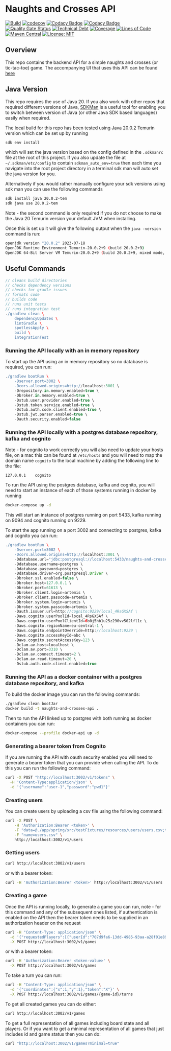 # Naughts and Crosses API

[![Build](https://github.com/michaelruocco/naughts-and-crosses-api/workflows/pipeline/badge.svg)](https://github.com/michaelruocco/naughts-and-crosses-api/actions)
[![codecov](https://codecov.io/gh/michaelruocco/naughts-and-crosses-api/graph/badge.svg?token=9yBPb1pvXr)](https://codecov.io/gh/michaelruocco/naughts-and-crosses-api)
[![Codacy Badge](https://app.codacy.com/project/badge/Grade/01a56ca6bd194fac92c786d0aed09c8c)](https://app.codacy.com/gh/michaelruocco/naughts-and-crosses-api/dashboard?utm_source=gh&utm_medium=referral&utm_content=&utm_campaign=Badge_grade)
[![Codacy Badge](https://app.codacy.com/project/badge/Coverage/01a56ca6bd194fac92c786d0aed09c8c)](https://app.codacy.com/gh/michaelruocco/naughts-and-crosses-api/dashboard?utm_source=gh&utm_medium=referral&utm_content=&utm_campaign=Badge_coverage)
[![Quality Gate Status](https://sonarcloud.io/api/project_badges/measure?project=michaelruocco_naughts-and-crosses-api&metric=alert_status)](https://sonarcloud.io/dashboard?id=michaelruocco_naughts-and-crosses-api)
[![Technical Debt](https://sonarcloud.io/api/project_badges/measure?project=michaelruocco_naughts-and-crosses-api&metric=sqale_index)](https://sonarcloud.io/dashboard?id=michaelruocco_naughts-and-crosses-api)
[![Coverage](https://sonarcloud.io/api/project_badges/measure?project=michaelruocco_naughts-and-crosses-api&metric=coverage)](https://sonarcloud.io/dashboard?id=michaelruocco_naughts-and-crosses-api)
[![Lines of Code](https://sonarcloud.io/api/project_badges/measure?project=michaelruocco_naughts-and-crosses-api&metric=ncloc)](https://sonarcloud.io/dashboard?id=michaelruocco_naughts-and-crosses-api)
[![Maven Central](https://img.shields.io/maven-central/v/com.github.michaelruocco/naughts-and-crosses-api.svg?label=Maven%20Central)](https://search.maven.org/search?q=g:%22com.github.michaelruocco%22%20AND%20a:%22naughts-and-crosses-api%22)
[![License: MIT](https://img.shields.io/badge/License-MIT-yellow.svg)](https://opensource.org/licenses/MIT)

## Overview

This repo contains the backend API for a simple naughts and crosses
(or tic-tac-toe) game. The accompanying UI that uses this API can be
found [here](https://github.com/michaelruocco/naughts-and-crosses-ui)

## Java Version

This repo requires the use of Java 20. If you also work with other repos that
required different versions of Java, [SDKMan](https://sdkman.io/) is a useful
tool for enabling you to switch between version of Java (or other  Java SDK
based languages) easily when required.

The local build for this repo has been tested using Java 20.0.2 Temurin
version which can be set up by running

```bash
sdk env install
```

which will set the java version based on the config defined in the
`.sdkmanrc` file at the root of this project. If you also update the file
at `~/.sdkman/etc/config` to contain `sdkman_auto_env=true` then each time
you navigate into the root project directory in a terminal sdk man will
auto set the java version for you.

Alternatively if you would rather manually configure your sdk versions
using sdk man you can use the following commands

```bash
sdk install java 20.0.2-tem
sdk java use 20.0.2-tem   
```

Note - the second command is only required if you do not choose to make
the Java 20 Temurin version your default JVM when installing.

Once this is set up it will give the following output when the
`java -version` command is run:

```bash
openjdk version "20.0.2" 2023-07-18
OpenJDK Runtime Environment Temurin-20.0.2+9 (build 20.0.2+9)
OpenJDK 64-Bit Server VM Temurin-20.0.2+9 (build 20.0.2+9, mixed mode, sharing)
```

## Useful Commands

```gradle
// cleans build directories
// checks dependency versions
// checks for gradle issues
// formats code
// builds code
// runs unit tests
// runs integration test
./gradlew clean \
    dependencyUpdates \
    lintGradle \
    spotlessApply \
    build \
    integrationTest
```

### Running the API locally with an in memory repository

To start up the API using an in memory repository so no database is required, 
you can run:

```gradle
./gradlew bootRun \
    -Dserver.port=3002 \
    -Dcors.allowed.origins=http://localhost:3001 \
    -Drepository.in.memory.enabled=true \
    -Dbroker.in.memory.enabled=true \
    -Dstub.user.provider.enabled=true \
    -Dstub.token.service.enabled=true \
    -Dstub.auth.code.client.enabled=true \
    -Dstub.jwt.parser.enabled=true \
    -Dauth.security.enabled=false
```

### Running the API locally with a postgres database repository, kafka and cognito

Note - for cognito to work correctly you will also need to update your hosts file,
on a mac this can be found at `/etc/hosts` and you will need to map the domain name
`cognito` to the local machine by adding the following line to the file:

```
127.0.0.1    cognito
```

To run the API using the postgres database, kafka and cognito, you will need to start
an instance of each of those systems running in docker by running

```bash
docker-compose up -d
```

This will start an instance of postgres running on port 5433, kafka running on 9094
and cognito running on 9229.

To start the app running on a port 3002 and connecting to postgres, kafka and cognito
you can run:

```gradle
./gradlew bootRun \
    -Dserver.port=3002 \
    -Dcors.allowed.origins=http://localhost:3001 \
    -Ddatabase.url="jdbc:postgresql://localhost:5433/naughts-and-crosses-api" \
    -Ddatabase.username=postgres \
    -Ddatabase.password=postgres \
    -Ddatabase.driver=org.postgresql.Driver \
    -Dbroker.ssl.enabled=false \
    -Dbroker.host=127.0.0.1 \
    -Dbroker.port=61613 \
    -Dbroker.client.login=artemis \
    -Dbroker.client.passcode=artemis \
    -Dbroker.system.login=artemis \
    -Dbroker.system.passcode=artemis \
    -Dauth.issuer.url=http://cognito:9229/local_4RsGXSAf \
    -Daws.cognito.userPoolId=local_4RsGXSAf \
    -Daws.cognito.userPoolClientId=6b0j5hb1u25z290vv502lfl1c \
    -Daws.cognito.regionName=eu-central-1 \
    -Daws.cognito.endpointOverride=http://localhost:9229 \
    -Daws.cognito.accessKeyId=abc \
    -Daws.cognito.secretAccessKey=123 \
    -Dclam.av.host=localhost \
    -Dclam.av.port=3310 \
    -Dclam.av.connect.timeout=2 \
    -Dclam.av.read.timeout=20 \
    -Dstub.auth.code.client.enabled=true
```

### Running the API as a docker container with a postgres database repository, and kafka

To build the docker image you can run the following commands:

```bash
./gradlew clean bootJar
docker build -t naughts-and-crosses-api .
```

Then to run the API linked up to postgres with both running as docker containers
you can run:

```bash
docker-compose --profile docker-api up -d
```

### Generating a bearer token from Cognito

If you are running the API with oauth security enabled you will need
to generate a bearer token that you can provide when calling the API.
To do this you can run the following command:

```bash
curl -X POST "http://localhost:3002/v1/tokens" \
  -H 'Content-Type:application/json' \
  -d '{"username":"user-1","password":"pwd1"}'
```

### Creating users

You can create users by uploading a csv file using the following command:

```bash
curl -X POST \
    -H 'Authorization:Bearer <token>' \
    -F "data=@./app/spring/src/testFixtures/resources/users/users.csv;type=text/csv" \
    -F "name=users.csv" \
    http://localhost:3002/v1/users
```

### Getting users

```bash
curl http://localhost:3002/v1/users
```

or with a bearer token:

```bash
curl -H 'Authorization:Bearer <token>' http://localhost:3002/v1/users
```

### Creating a game

Once the API is running locally, to generate a game you can run, note - for
this command and any of the subsequent ones listed, if authentication is
enabled on the API then the bearer token needs to be supplied in an
authorization header on the request

```bash
curl -H "Content-Type: application/json" \
  -d '{"requestedPlayers":[{"userId":"707d9fa6-13dd-4985-93aa-a28f01e89a6b","token":"X"},{"userId":"dadfde25-9924-4982-802d-dfd0bce2218d","token":"O"}]}' \
  -X POST http://localhost:3002/v1/games
```

or with a bearer token:

```bash
curl -H 'Authorization:Bearer <token-value>' \
  -X POST http://localhost:3002/v1/games
```

To take a turn you can run:

```bash
curl -H "Content-Type: application/json" \
  -d '{"coordinates":{"x":1,"y":1},"token":"X"}' \
  -X POST http://localhost:3002/v1/games/{game-id}/turns  
```

To get all created games you can do either:

```bash
curl http://localhost:3002/v1/games
```

To get a full representation of all games including board state and all players.
Or if you want to get a minimal representation of all games that just includes
id and game status then you can do:

```bash
curl "http://localhost:3002/v1/games?minimal=true"
```